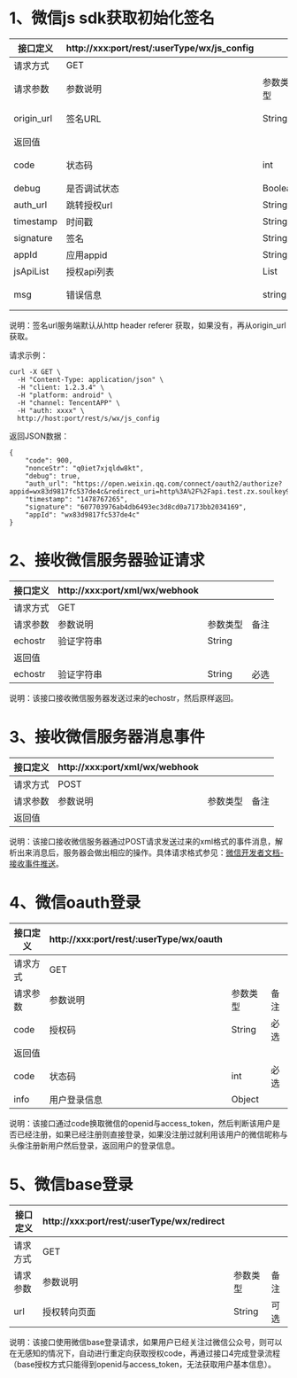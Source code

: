 # 1、微信js sdk获取初始化签名

|接口定义|http://xxx:port/rest/:userType/wx/js_config | | |
| ---- | ---- | ---- | ---- |
|请求方式|GET|
| 请求参数  | 参数说明 | 参数类型| 备注 |
|origin_url|签名URL|String|可选|
|返回值  | 
|code|状态码|int|必选|
|debug|是否调试状态|Boolean||
|auth_url|跳转授权url|String||
|timestamp|时间戳|String||
|signature|签名|String||
|appId|应用appid|String||
|jsApiList|授权api列表|List||
|msg|错误信息|string|可选|

说明：签名url服务端默认从http header referer 获取，如果没有，再从origin_url获取。

 请求示例：
```
curl -X GET \
  -H "Content-Type: application/json" \
  -H "client: 1.2.3.4" \
  -H "platform: android" \
  -H "channel: TencentAPP" \
  -H "auth: xxxx" \
  http://host:port/rest/s/wx/js_config
```

返回JSON数据：
```
{
    "code": 900,
    "nonceStr": "q0iet7xjqldw8kt",
    "debug": true,
    "auth_url": "https://open.weixin.qq.com/connect/oauth2/authorize?appid=wx83d9817fc537de4c&redirect_uri=http%3A%2F%2Fapi.test.zx.soulkey99.com%2FzhixiP%2FbindStudent.html%3Fstate%3Dstate&response_type=code&scope=snsapi_userinfo&state=state#wechat_redirect",
    "timestamp": "1478767265",
    "signature": "607703976ab4db6493ec3d8cd0a7173bb2034169",
    "appId": "wx83d9817fc537de4c"
}
```

# 2、接收微信服务器验证请求

|接口定义|http://xxx:port/xml/wx/webhook | | |
| ---- | ---- | ---- | ---- |
|请求方式|GET|
| 请求参数  | 参数说明 | 参数类型| 备注 |
|echostr|验证字符串|String||
|返回值  | 
|echostr|验证字符串|String|必选|

说明：该接口接收微信服务器发送过来的echostr，然后原样返回。

# 3、接收微信服务器消息事件

|接口定义|http://xxx:port/xml/wx/webhook | | |
| ---- | ---- | ---- | ---- |
|请求方式|POST|
| 请求参数  | 参数说明 | 参数类型| 备注 |
|返回值  | 

说明：该接口接收微信服务器通过POST请求发送过来的xml格式的事件消息，解析出来消息后，服务器会做出相应的操作。具体请求格式参见：[微信开发者文档-接收事件推送](https://mp.weixin.qq.com/wiki?t=resource/res_main&id=mp1421140454&token=&lang=zh_CN)。

# 4、微信oauth登录

|接口定义|http://xxx:port/rest/:userType/wx/oauth | | |
| ---- | ---- | ---- | ---- |
|请求方式|GET|
| 请求参数  | 参数说明 | 参数类型| 备注 |
|code|授权码|String|必选|
|返回值  | 
|code|状态码|int|必选|
|info|用户登录信息|Object||

说明：该接口通过code换取微信的openid与access_token，然后判断该用户是否已经注册，如果已经注册则直接登录，如果没注册过就利用该用户的微信昵称与头像注册新用户然后登录，返回用户的登录信息。

# 5、微信base登录

|接口定义|http://xxx:port/rest/:userType/wx/redirect | | |
| ---- | ---- | ---- | ---- |
|请求方式|GET|
| 请求参数  | 参数说明 | 参数类型| 备注 |
|url|授权转向页面|String|可选|

说明：该接口使用微信base登录请求，如果用户已经关注过微信公众号，则可以在无感知的情况下，自动进行重定向获取授权code，再通过接口4完成登录流程（base授权方式只能得到openid与access_token，无法获取用户基本信息）。


